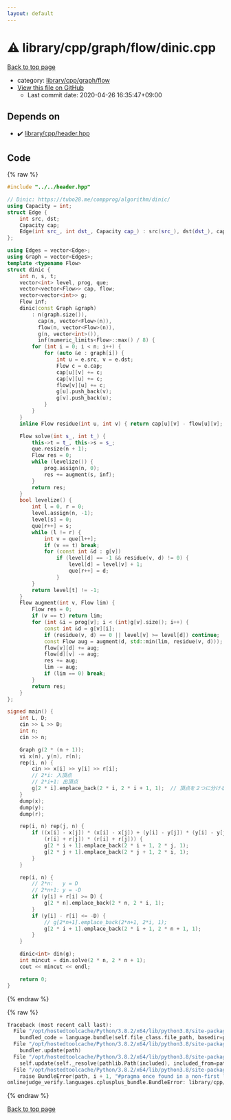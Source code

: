 ```yaml
---
layout: default
---
```


<!-- mathjax config similar to math.stackexchange -->
<script type="text/javascript" async
  src="https://cdnjs.cloudflare.com/ajax/libs/mathjax/2.7.5/MathJax.js?config=TeX-MML-AM_CHTML">
</script>
<script type="text/x-mathjax-config">
  MathJax.Hub.Config({
    TeX: { equationNumbers: { autoNumber: "AMS" }},
    tex2jax: {
      inlineMath: [ ['$','$'] ],
      processEscapes: true
    },
    "HTML-CSS": { matchFontHeight: false },
    displayAlign: "left",
    displayIndent: "2em"
  });
</script>

<script type="text/javascript" src="https://cdnjs.cloudflare.com/ajax/libs/jquery/3.4.1/jquery.min.js"></script>
<script src="https://cdn.jsdelivr.net/npm/jquery-balloon-js@1.1.2/jquery.balloon.min.js" integrity="sha256-ZEYs9VrgAeNuPvs15E39OsyOJaIkXEEt10fzxJ20+2I=" crossorigin="anonymous"></script>
<script type="text/javascript" src="../../../../../assets/js/copy-button.js"></script>
<link rel="stylesheet" href="../../../../../assets/css/copy-button.css" />


# :warning: library/cpp/graph/flow/dinic.cpp

<a href="../../../../../index.html">Back to top page</a>

* category: <a href="../../../../../index.html#08be9a8a45b2e811a312f82c2e412c8c">library/cpp/graph/flow</a>
* <a href="{{ site.github.repository_url }}/blob/master/library/cpp/graph/flow/dinic.cpp">View this file on GitHub</a>
    - Last commit date: 2020-04-26 16:35:47+09:00




## Depends on

* :heavy_check_mark: <a href="../../header.hpp.html">library/cpp/header.hpp</a>


## Code

<a id="unbundled"></a>
{% raw %}
```cpp
#include "../../header.hpp"

// Dinic: https://tubo28.me/compprog/algorithm/dinic/
using Capacity = int;
struct Edge {
    int src, dst;
    Capacity cap;
    Edge(int src_, int dst_, Capacity cap_) : src(src_), dst(dst_), cap(cap_) {}
};

using Edges = vector<Edge>;
using Graph = vector<Edges>;
template <typename Flow>
struct dinic {
    int n, s, t;
    vector<int> level, prog, que;
    vector<vector<Flow>> cap, flow;
    vector<vector<int>> g;
    Flow inf;
    dinic(const Graph &graph)
        : n(graph.size()),
          cap(n, vector<Flow>(n)),
          flow(n, vector<Flow>(n)),
          g(n, vector<int>()),
          inf(numeric_limits<Flow>::max() / 8) {
        for (int i = 0; i < n; i++) {
            for (auto &e : graph[i]) {
                int u = e.src, v = e.dst;
                Flow c = e.cap;
                cap[u][v] += c;
                cap[v][u] += c;
                flow[v][u] += c;
                g[u].push_back(v);
                g[v].push_back(u);
            }
        }
    }
    inline Flow residue(int u, int v) { return cap[u][v] - flow[u][v]; }

    Flow solve(int s_, int t_) {
        this->t = t_, this->s = s_;
        que.resize(n + 1);
        Flow res = 0;
        while (levelize()) {
            prog.assign(n, 0);
            res += augment(s, inf);
        }
        return res;
    }
    bool levelize() {
        int l = 0, r = 0;
        level.assign(n, -1);
        level[s] = 0;
        que[r++] = s;
        while (l != r) {
            int v = que[l++];
            if (v == t) break;
            for (const int &d : g[v])
                if (level[d] == -1 && residue(v, d) != 0) {
                    level[d] = level[v] + 1;
                    que[r++] = d;
                }
        }
        return level[t] != -1;
    }
    Flow augment(int v, Flow lim) {
        Flow res = 0;
        if (v == t) return lim;
        for (int &i = prog[v]; i < (int)g[v].size(); i++) {
            const int &d = g[v][i];
            if (residue(v, d) == 0 || level[v] >= level[d]) continue;
            const Flow aug = augment(d, std::min(lim, residue(v, d)));
            flow[v][d] += aug;
            flow[d][v] -= aug;
            res += aug;
            lim -= aug;
            if (lim == 0) break;
        }
        return res;
    }
};

signed main() {
    int L, D;
    cin >> L >> D;
    int n;
    cin >> n;

    Graph g(2 * (n + 1));
    vi x(n), y(n), r(n);
    rep(i, n) {
        cin >> x[i] >> y[i] >> r[i];
        // 2*i: 入頂点
        // 2*i+1: 出頂点
        g[2 * i].emplace_back(2 * i, 2 * i + 1, 1);  // 頂点を２つに分ける。
    }
    dump(x);
    dump(y);
    dump(r);

    rep(i, n) rep(j, n) {
        if ((x[i] - x[j]) * (x[i] - x[j]) + (y[i] - y[j]) * (y[i] - y[j]) <=
            (r[i] + r[j]) * (r[i] + r[j])) {
            g[2 * i + 1].emplace_back(2 * i + 1, 2 * j, 1);
            g[2 * j + 1].emplace_back(2 * j + 1, 2 * i, 1);
        }
    }

    rep(i, n) {
        // 2*n:   y = D
        // 2*n+1: y = -D
        if (y[i] + r[i] >= D) {
            g[2 * n].emplace_back(2 * n, 2 * i, 1);
        }
        if (y[i] - r[i] <= -D) {
            // g[2*n+1].emplace_back(2*n+1, 2*i, 1);
            g[2 * i + 1].emplace_back(2 * i + 1, 2 * n + 1, 1);
        }
    }

    dinic<int> din(g);
    int mincut = din.solve(2 * n, 2 * n + 1);
    cout << mincut << endl;

    return 0;
}

```
{% endraw %}

<a id="bundled"></a>
{% raw %}
```cpp
Traceback (most recent call last):
  File "/opt/hostedtoolcache/Python/3.8.2/x64/lib/python3.8/site-packages/onlinejudge_verify/docs.py", line 340, in write_contents
    bundled_code = language.bundle(self.file_class.file_path, basedir=pathlib.Path.cwd())
  File "/opt/hostedtoolcache/Python/3.8.2/x64/lib/python3.8/site-packages/onlinejudge_verify/languages/cplusplus.py", line 170, in bundle
    bundler.update(path)
  File "/opt/hostedtoolcache/Python/3.8.2/x64/lib/python3.8/site-packages/onlinejudge_verify/languages/cplusplus_bundle.py", line 282, in update
    self.update(self._resolve(pathlib.Path(included), included_from=path))
  File "/opt/hostedtoolcache/Python/3.8.2/x64/lib/python3.8/site-packages/onlinejudge_verify/languages/cplusplus_bundle.py", line 214, in update
    raise BundleError(path, i + 1, "#pragma once found in a non-first line")
onlinejudge_verify.languages.cplusplus_bundle.BundleError: library/cpp/header.hpp: line 2: #pragma once found in a non-first line

```
{% endraw %}

<a href="../../../../../index.html">Back to top page</a>

